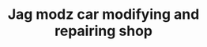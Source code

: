 ---
title: "Jag modz car modifying and repairing shop"
url: /changanacherry/jag-modz-car-modifying-and-repairing-shop/
shop: Autowerkstatt
---